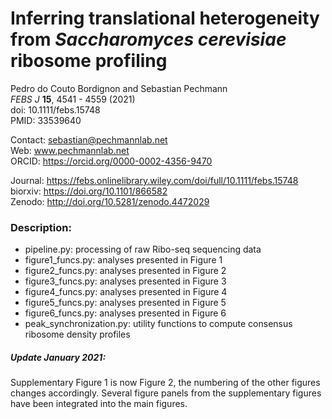 # Inferring translational heterogeneity from *Saccharomyces cerevisiae* ribosome profiling

Pedro do Couto Bordignon and Sebastian Pechmann\
*FEBS J* **15**, 4541 - 4559 (2021)\
doi: 10.1111/febs.15748\
PMID: 33539640

Contact: sebastian@pechmannlab.net\
Web: www.pechmannlab.net \
ORCID: https://orcid.org/0000-0002-4356-9470

Journal: https://febs.onlinelibrary.wiley.com/doi/full/10.1111/febs.15748 \
biorxiv: https://doi.org/10.1101/866582 \
Zenodo: http://doi.org/10.5281/zenodo.4472029


### Description:

* pipeline.py: processing of raw Ribo-seq sequencing data
* figure1_funcs.py: analyses presented in Figure 1
* figure2_funcs.py: analyses presented in Figure 2
* figure3_funcs.py: analyses presented in Figure 3
* figure4_funcs.py: analyses presented in Figure 4
* figure5_funcs.py: analyses presented in Figure 5
* figure6_funcs.py: analyses presented in Figure 6
* peak_synchronization.py: utility functions to compute consensus ribosome density profiles


##### Update January 2021: 
Supplementary Figure 1 is now Figure 2, the numbering of the other figures changes accordingly. Several figure panels from the supplementary figures have been integrated into the main figures. 
